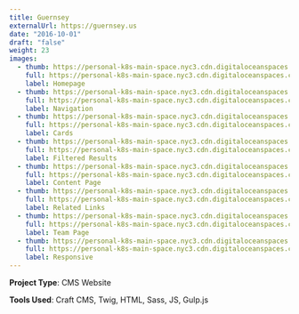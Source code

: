 ```yaml
---
title: Guernsey
externalUrl: https://guernsey.us
date: "2016-10-01"
draft: "false"
weight: 23
images:
  - thumb: https://personal-k8s-main-space.nyc3.cdn.digitaloceanspaces.com/thecodeboss.dev/projects/guernsey/thumbnail/th-gsy-1.jpg
    full: https://personal-k8s-main-space.nyc3.cdn.digitaloceanspaces.com/thecodeboss.dev/projects/guernsey/full/big-gsy-1.jpg
    label: Homepage
  - thumb: https://personal-k8s-main-space.nyc3.cdn.digitaloceanspaces.com/thecodeboss.dev/projects/guernsey/thumbnail/th-gsy-2.jpg
    full: https://personal-k8s-main-space.nyc3.cdn.digitaloceanspaces.com/thecodeboss.dev/projects/guernsey/full/big-gsy-2.jpg
    label: Navigation
  - thumb: https://personal-k8s-main-space.nyc3.cdn.digitaloceanspaces.com/thecodeboss.dev/projects/guernsey/thumbnail/th-gsy-3.jpg
    full: https://personal-k8s-main-space.nyc3.cdn.digitaloceanspaces.com/thecodeboss.dev/projects/guernsey/full/big-gsy-3.jpg
    label: Cards
  - thumb: https://personal-k8s-main-space.nyc3.cdn.digitaloceanspaces.com/thecodeboss.dev/projects/guernsey/thumbnail/th-gsy-4.jpg
    full: https://personal-k8s-main-space.nyc3.cdn.digitaloceanspaces.com/thecodeboss.dev/projects/guernsey/full/big-gsy-4.jpg
    label: Filtered Results
  - thumb: https://personal-k8s-main-space.nyc3.cdn.digitaloceanspaces.com/thecodeboss.dev/projects/guernsey/thumbnail/th-gsy-5.jpg
    full: https://personal-k8s-main-space.nyc3.cdn.digitaloceanspaces.com/thecodeboss.dev/projects/guernsey/full/big-gsy-5.jpg
    label: Content Page
  - thumb: https://personal-k8s-main-space.nyc3.cdn.digitaloceanspaces.com/thecodeboss.dev/projects/guernsey/thumbnail/th-gsy-6.jpg
    full: https://personal-k8s-main-space.nyc3.cdn.digitaloceanspaces.com/thecodeboss.dev/projects/guernsey/full/big-gsy-6.jpg
    label: Related Links
  - thumb: https://personal-k8s-main-space.nyc3.cdn.digitaloceanspaces.com/thecodeboss.dev/projects/guernsey/thumbnail/th-gsy-7.jpg
    full: https://personal-k8s-main-space.nyc3.cdn.digitaloceanspaces.com/thecodeboss.dev/projects/guernsey/full/big-gsy-7.jpg
    label: Team Page
  - thumb: https://personal-k8s-main-space.nyc3.cdn.digitaloceanspaces.com/thecodeboss.dev/projects/guernsey/thumbnail/th-gsy-8.jpg
    full: https://personal-k8s-main-space.nyc3.cdn.digitaloceanspaces.com/thecodeboss.dev/projects/guernsey/full/big-gsy-8.jpg
    label: Responsive
---
```

**Project Type**: CMS Website

**Tools Used**: Craft CMS, Twig, HTML, Sass, JS, Gulp.js
